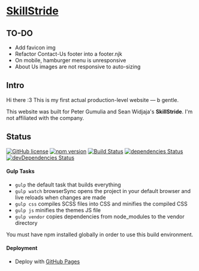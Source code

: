# [SkillStride](N/A)

## TO-DO
- Add favicon img
- Refactor Contact-Us footer into a footer.njk
- On mobile, hamburger menu is unresponsive
- About Us images are not responsive to auto-sizing

## Intro
Hi there :3 This is my first actual production-level website — b gentle. 

This website was built for Peter Gumulia and Sean Widjaja's **SkillStride**. I'm not affiliated with the company.

## Status

[![GitHub license](https://img.shields.io/badge/license-MIT-blue.svg)](https://raw.githubusercontent.com/BlackrockDigital/startbootstrap-landing-page/master/LICENSE)
[![npm version](https://img.shields.io/npm/v/startbootstrap-landing-page.svg)](https://www.npmjs.com/package/startbootstrap-landing-page)
[![Build Status](https://travis-ci.org/BlackrockDigital/startbootstrap-landing-page.svg?branch=master)](https://travis-ci.org/BlackrockDigital/startbootstrap-landing-page)
[![dependencies Status](https://david-dm.org/BlackrockDigital/startbootstrap-landing-page/status.svg)](https://david-dm.org/BlackrockDigital/startbootstrap-landing-page)
[![devDependencies Status](https://david-dm.org/BlackrockDigital/startbootstrap-landing-page/dev-status.svg)](https://david-dm.org/BlackrockDigital/startbootstrap-landing-page?type=dev)

#### Gulp Tasks

- `gulp` the default task that builds everything
- `gulp watch` browserSync opens the project in your default browser and live reloads when changes are made
- `gulp css` compiles SCSS files into CSS and minifies the compiled CSS
- `gulp js` minifies the themes JS file
- `gulp vendor` copies dependencies from node_modules to the vendor directory

You must have npm installed globally in order to use this build environment.

#### Deployment

- Deploy with [GitHub Pages](https://dev.to/peaceiris/deploy-to-github-pages-with-github-actions-for-static-site-generator-1mo6#static-site-generators-with-nodejs)
